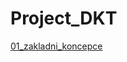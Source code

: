 # Project_DKT

[01_zakladni_koncepce](https://github.com/Rdyst/Project_DKT/blob/main/01_zakladni_koncepce.md)
